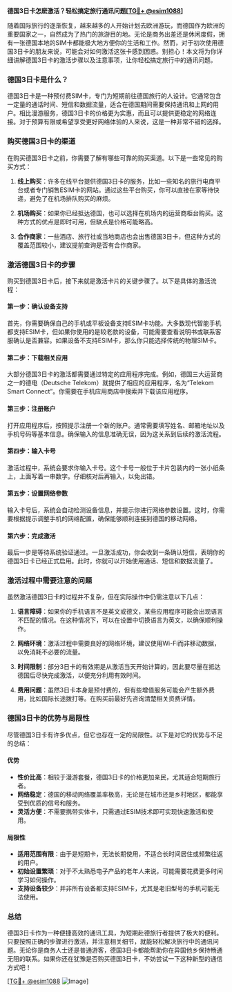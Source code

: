**德国3日卡怎麽激活？轻松搞定旅行通讯问题[[TG💪+ @esim1088](https://t.me/s/esim1088)]**

随着国际旅行的逐渐恢复，越来越多的人开始计划去欧洲游玩，而德国作为欧洲的重要国家之一，自然成为了热门的旅游目的地。无论是商务出差还是休闲度假，拥有一张德国本地的SIM卡都能极大地方便你的生活和工作。然而，对于初次使用德国3日卡的朋友来说，可能会对如何激活这张卡感到困惑。别担心！本文将为你详细讲解德国3日卡的激活步骤以及注意事项，让你轻松搞定旅行中的通讯问题。

### 德国3日卡是什么？

德国3日卡是一种预付费SIM卡，专门为短期前往德国旅行的人设计。它通常包含一定量的通话时间、短信和数据流量，适合在德国期间需要保持通讯和上网的用户。相比漫游服务，德国3日卡的价格更为实惠，而且可以提供更稳定的网络连接。对于预算有限或希望享受更好网络体验的人来说，这是一种非常不错的选择。

### 购买德国3日卡的渠道

在购买德国3日卡之前，你需要了解有哪些可靠的购买渠道。以下是一些常见的购买方式：

1. **线上购买**：许多在线平台提供德国3日卡的服务，比如一些知名的旅行电商平台或者专门销售ESIM卡的网站。通过这些平台购买，你可以直接在家等待快递，避免了在机场排队购买的麻烦。
   
2. **机场购买**：如果你已经抵达德国，也可以选择在机场内的运营商柜台购买。这种方式的优点是即时可用，但缺点是价格可能略高。

3. **合作商家**：一些酒店、旅行社或当地商店也会出售德国3日卡，但这种方式的覆盖范围较小，建议提前查询是否有合作商家。

### 激活德国3日卡的步骤

购买到德国3日卡后，接下来就是激活卡片的关键步骤了。以下是具体的激活流程：

#### 第一步：确认设备支持

首先，你需要确保自己的手机或平板设备支持ESIM卡功能。大多数现代智能手机都支持ESIM卡，但如果你使用的是较老款的设备，可能需要查看说明书或联系客服确认是否兼容。如果设备不支持ESIM卡，那么你只能选择传统的物理SIM卡。

#### 第二步：下载相关应用

大部分德国3日卡的激活都需要通过特定的应用程序完成。例如，德国三大运营商之一的德电（Deutsche Telekom）就提供了相应的应用程序，名为“Telekom Smart Connect”。你需要在手机应用商店中搜索并下载该应用程序。

#### 第三步：注册账户

打开应用程序后，按照提示注册一个新的账户。通常需要填写姓名、邮箱地址以及手机号码等基本信息。确保输入的信息准确无误，因为这关系到后续的激活流程。

#### 第四步：输入卡号

激活过程中，系统会要求你输入卡号。这个卡号一般位于卡片包装内的一张小纸条上，上面写着一串数字。仔细核对后再输入，以免出错。

#### 第五步：设置网络参数

输入卡号后，系统会自动检测设备信息，并提示你进行网络参数设置。这时，你需要根据提示调整手机的网络配置，确保能够顺利连接到德国的移动网络。

#### 第六步：完成激活

最后一步是等待系统验证通过。一旦激活成功，你会收到一条确认短信，表明你的德国3日卡已经正式启用。此时，你就可以开始使用通话、短信和数据流量了。

### 激活过程中需要注意的问题

虽然激活德国3日卡的过程并不复杂，但在实际操作中仍需注意以下几点：

1. **语言障碍**：如果你的手机语言不是英文或德文，某些应用程序可能会出现语言不匹配的情况。在这种情况下，可以在设置中切换语言为英文，以确保顺利操作。

2. **网络环境**：激活过程中需要良好的网络环境，建议使用Wi-Fi而非移动数据，以免消耗不必要的流量。

3. **时间限制**：部分3日卡的有效期是从激活当天开始计算的，因此要尽量在抵达德国后尽快完成激活，以便充分利用有效时间。

4. **费用问题**：虽然3日卡本身是预付费的，但有些增值服务可能会产生额外费用，比如国际长途拨打等。在购买前最好先咨询清楚相关资费详情。

### 德国3日卡的优势与局限性

尽管德国3日卡有许多优点，但它也存在一定的局限性。以下是对它的优势与不足的总结：

#### 优势

- **性价比高**：相较于漫游套餐，德国3日卡的价格更加亲民，尤其适合短期旅行者。
- **网络稳定**：德国的移动网络覆盖率极高，无论是在城市还是乡村地区，都能享受到优质的信号和服务。
- **灵活方便**：不需要携带实体卡，只需通过ESIM技术即可实现快速激活和使用。

#### 局限性

- **适用范围有限**：由于是短期卡，无法长期使用，不适合长时间居住或频繁往返的用户。
- **初始设置繁琐**：对于不太熟悉电子产品的老年人来说，可能需要花费更多时间学习如何操作。
- **支持设备较少**：并非所有设备都支持ESIM卡，尤其是老旧型号的手机可能无法使用。

### 总结

德国3日卡作为一种便捷高效的通讯工具，为短期赴德旅行者提供了极大的便利。只要按照正确的步骤进行激活，并注意相关细节，就能轻松解决旅行中的通讯问题。无论你是商务人士还是普通游客，德国3日卡都能帮助你在异国他乡保持畅通无阻的联系。如果你还在犹豫是否购买德国3日卡，不妨尝试一下这种新型的通信方式吧！

[[TG💪+ @esim1088](https://t.me/s/esim1088) ![Image](https://i.postimg.cc/4NQfJmqS/Snipaste-2025-05-13-00-14-12.png)]